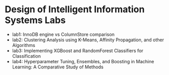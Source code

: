 # Design of Intelligent Information Systems Labs

- lab1: InnoDB engine vs ColumnStore comparison
- lab2: Clustering Analysis using K-Means, Affinity Propagation, and other Algorithms
- lab3: Implementing XGBoost and RandomForest Classifiers for Classification
- lab4: Hyperparameter Tuning, Ensembles, and Boosting in Machine Learning: A Comparative Study of Methods
